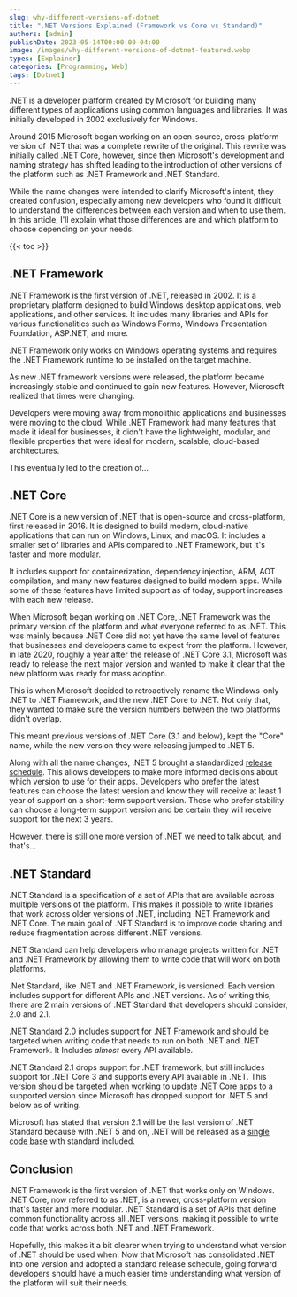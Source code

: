 ```yaml
---
slug: why-different-versions-of-dotnet
title: ".NET Versions Explained (Framework vs Core vs Standard)"
authors: [admin]
publishDate: 2023-05-14T00:00:00-04:00
image: /images/why-different-versions-of-dotnet-featured.webp
types: [Explainer]
categories: [Programming, Web]
tags: [Dotnet]
---
```


.NET is a developer platform created by Microsoft for building many different types of applications using common languages and libraries. It was initially developed in 2002 exclusively for Windows.

Around 2015 Microsoft began working on an open-source, cross-platform version of .NET that was a complete rewrite of the original. This rewrite was initially called .NET Core, however, since then Microsoft's development and naming strategy has shifted leading to the introduction of other versions of the platform such as .NET Framework and .NET Standard.

While the name changes were intended to clarify Microsoft's intent, they created confusion, especially among new developers who found it difficult to understand the differences between each version and when to use them. In this article, I'll explain what those differences are and which platform to choose depending on your needs.

{{< toc >}}

## .NET Framework

.NET Framework is the first version of .NET, released in 2002. It is a proprietary platform designed to build Windows desktop applications, web applications, and other services. It includes many libraries and APIs for various functionalities such as Windows Forms, Windows Presentation Foundation, ASP.NET, and more.

.NET Framework only works on Windows operating systems and requires the .NET Framework runtime to be installed on the target machine.

As new .NET framework versions were released, the platform became increasingly stable and continued to gain new features. However, Microsoft realized that times were changing.

Developers were moving away from monolithic applications and businesses were moving to the cloud. While .NET Framework had many features that made it ideal for businesses, it didn't have the lightweight, modular, and flexible properties that were ideal for modern, scalable, cloud-based architectures.

This eventually led to the creation of...

## .NET Core

.NET Core is a new version of .NET that is open-source and cross-platform, first released in 2016. It is designed to build modern, cloud-native applications that can run on Windows, Linux, and macOS. It includes a smaller set of libraries and APIs compared to .NET Framework, but it's faster and more modular.

It includes support for containerization, dependency injection, ARM, AOT compilation, and many new features designed to build modern apps. While some of these features have limited support as of today, support increases with each new release.

When Microsoft began working on .NET Core, .NET Framework was the primary version of the platform and what everyone referred to as .NET. This was mainly because .NET Core did not yet have the same level of features that businesses and developers came to expect from the platform. However, in late 2020, roughly a year after the release of .NET Core 3.1, Microsoft was ready to release the next major version and wanted to make it clear that the new platform was ready for mass adoption.

This is when Microsoft decided to retroactively rename the Windows-only .NET to .NET Framework, and the new .NET Core to .NET. Not only that, they wanted to make sure the version numbers between the two platforms didn't overlap.

This meant previous versions of .NET Core (3.1 and below), kept the "Core" name, while the new version they were releasing jumped to .NET 5.

Along with all the name changes, .NET 5 brought a standardized [release schedule](https://learn.microsoft.com/en-us/dotnet/core/releases-and-support#net-version-lifecycles). This allows developers to make more informed decisions about which version to use for their apps. Developers who prefer the latest features can choose the latest version and know they will receive at least 1 year of support on a short-term support version. Those who prefer stability can choose a long-term support version and be certain they will receive support for the next 3 years.

However, there is still one more version of .NET we need to talk about, and that's...

## .NET Standard

.NET Standard is a specification of a set of APIs that are available across multiple versions of the platform. This makes it possible to write libraries that work across older versions of .NET, including .NET Framework and .NET Core. The main goal of .NET Standard is to improve code sharing and reduce fragmentation across different .NET versions.

.NET Standard can help developers who manage projects written for .NET and .NET Framework by allowing them to write code that will work on both platforms.

.Net Standard, like .NET and .NET Framework, is versioned. Each version includes support for different APIs and .NET versions. As of writing this, there are 2 main versions of .NET Standard that developers should consider, 2.0 and 2.1.

.NET Standard 2.0 includes support for .NET Framework and should be targeted when writing code that needs to run on both .NET and .NET Framework. It Includes _almost_ every API available.

.NET Standard 2.1 drops support for .NET framework, but still includes support for .NET Core 3 and supports every API available in .NET. This version should be targeted when working to update .NET Core apps to a supported version since Microsoft has dropped support for .NET 5 and below as of writing.

Microsoft has stated that version 2.1 will be the last version of .NET Standard because with .NET 5 and on, .NET will be released as a [single code base](https://devblogs.microsoft.com/dotnet/the-future-of-net-standard/#net-5-as-the-combination-of-net-standard-net-core) with standard included.

## Conclusion

.NET Framework is the first version of .NET that works only on Windows. .NET Core, now referred to as .NET, is a newer, cross-platform version that's faster and more modular. .NET Standard is a set of APIs that define common functionality across all .NET versions, making it possible to write code that works across both .NET and .NET Framework.

Hopefully, this makes it a bit clearer when trying to understand what version of .NET should be used when. Now that Microsoft has consolidated .NET into one version and adopted a standard release schedule, going forward developers should have a much easier time understanding what version of the platform will suit their needs.
